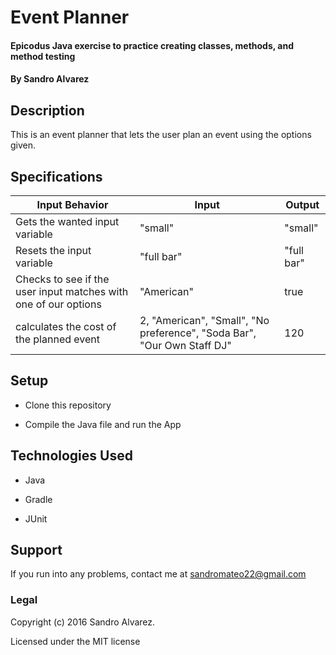# Event Planner

#### Epicodus Java exercise to practice creating classes, methods, and method testing

#### By Sandro Alvarez

## Description

This is an event planner that lets the user plan an event using the options given.

## Specifications

Input Behavior | Input | Output |
---------------|-------|--------|
Gets the wanted input variable | "small" | "small" |
Resets the input variable | "full bar" | "full bar" |
Checks to see if the user input matches with one of our options | "American" | true |
calculates the cost of the planned event | 2, "American", "Small", "No preference", "Soda Bar", "Our Own Staff DJ" | 120 |

## Setup

* Clone this repository

* Compile the Java file and run the App

## Technologies Used

* Java

* Gradle

* JUnit

## Support

If you run into any problems, contact me at sandromateo22@gmail.com

### Legal

Copyright (c) 2016 Sandro Alvarez.

Licensed under the MIT license
